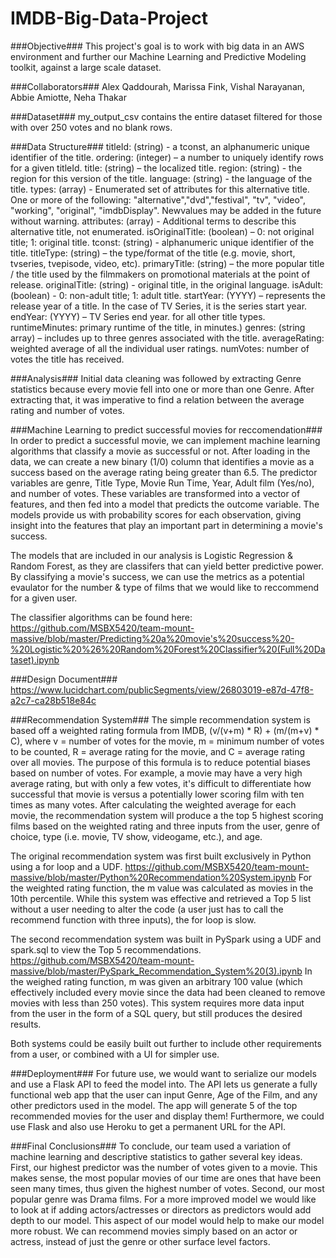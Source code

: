 # IMDB-Big-Data-Project

###Objective###
This project's goal is to work with big data in an AWS environment and further our Machine Learning and Predictive Modeling toolkit, against a large scale dataset.

###Collaborators###
Alex Qaddourah, Marissa Fink, Vishal Narayanan, Abbie Amiotte, Neha Thakar

###Dataset###
my_output_csv contains the entire dataset filtered for those with over 250 votes and no blank rows.

###Data Structure###
titleId: (string) - a tconst, an alphanumeric unique identifier of the title.
ordering: (integer) – a number to uniquely identify rows for a given titleId.
title: (string) – the localized title.
region: (string) - the region for this version of the title.
language: (string) - the language of the title.
types: (array) - Enumerated set of attributes for this alternative title. One or more of the following: "alternative","dvd","festival", "tv", "video", "working", "original", "imdbDisplay". Newvalues may be added in the future without warning.
attributes: (array) - Additional terms to describe this alternative title, not enumerated.
isOriginalTitle: (boolean) – 0: not original title; 1: original title.
tconst: (string) - alphanumeric unique identifier of the title.
titleType: (string) – the type/format of the title (e.g. movie, short, tvseries, tvepisode, video, etc).
primaryTitle: (string) – the more popular title / the title used by the filmmakers on promotional materials at the point of release.
originalTitle: (string) - original title, in the original language.
isAdult: (boolean) - 0: non-adult title; 1: adult title.
startYear: (YYYY) – represents the release year of a title. In the case of TV Series, it is the series start year.
endYear: (YYYY) – TV Series end year. for all other title types.
runtimeMinutes: primary runtime of the title, in minutes.)
genres: (string array) – includes up to three genres associated with the title.
averageRating: weighted average of all the individual user ratings.
numVotes: number of votes the title has received.

###Analysis###
Initial data cleaning was followed by extracting Genre statistics because every movie fell into one or more than one Genre. After extracting that, it was imperative to find a relation between the average rating and number of votes.


###Machine Learning to predict successful movies for reccomendation###
In order to predict a successful movie, we can implement machine learning algorithms that classify a movie as successful or not. After loading in the data, we can create a new binary (1/0) column that identifies a movie as a success based on the average rating being greater than 6.5. The predictor variables are genre, Title Type, Movie Run Time, Year, Adult film (Yes/no), and number of votes. These variables are transformed into a vector of features, and then fed into a model that predicts the outcome variable. The models provide us with probability scores for each observation, giving insight into the features that play an important part in determining a movie's success.

The models that are included in our analysis is Logistic Regression & Random Forest, as they are classifers that can yield better predictive power. By classifying a movie's success, we can use the metrics as a potential evaulator for the number & type of films that we would like to reccommend for a given user.

The classifier algorithms can be found here: https://github.com/MSBX5420/team-mount-massive/blob/master/Predicting%20a%20movie's%20success%20-%20Logistic%20%26%20Random%20Forest%20Classifier%20(Full%20Dataset).ipynb

###Design Document###
https://www.lucidchart.com/publicSegments/view/26803019-e87d-47f8-a2c7-ca28b518e84c

###Recommendation System###
The simple recommendation system is based off a weighted rating formula from IMDB, (v/(v+m) * R) + (m/(m+v) * C), where v = number of votes for the movie, m = minimum number of votes to be counted, R = average rating for the movie, and C = average rating over all movies. The purpose of this formula is to reduce potential biases based on number of votes. For example, a movie may have a very high average rating, but with only a few votes, it's difficult to differentiate how successful that movie is versus a potentially lower scoring film with ten times as many votes. After calculating the weighted average for each movie, the recommendation system will produce a the top 5 highest scoring films based on the weighted rating and three inputs from the user, genre of choice, type (i.e. movie, TV show, videogame, etc.), and age.

The original recommendation system was first built exclusively in Python using a for loop and a UDF. https://github.com/MSBX5420/team-mount-massive/blob/master/Python%20Recommendation%20System.ipynb For the weighted rating function, the m value was calculated as movies in the 10th percentile. While this system was effective and retrieved a Top 5 list without a user needing to alter the code (a user just has to call the recommend function with three inputs), the for loop is slow.

The second recommendation system was built in PySpark using a UDF and spark.sql to view the Top 5 recommendations. https://github.com/MSBX5420/team-mount-massive/blob/master/PySpark_Recommendation_System%20(3).ipynb In the weighed rating function, m was given an arbitrary 100 value (which effectively included every movie since the data had been cleaned to remove movies with less than 250 votes). This system requires more data input from the user in the form of a SQL query, but still produces the desired results.

Both systems could be easily built out further to include other requirements from a user, or combined with a UI for simpler use.

###Deployment###
For future use, we would want to serialize our models and use a Flask API to feed the model into. The API lets us generate a fully functional web app that the user can input Genre, Age of the Film, and any other predictors used in the model. The app will generate 5 of the top recommended movies for the user and display them! Furthermore, we could use Flask and also use Heroku to get a permanent URL for the API.

###Final Conclusions###
To conclude, our team used a variation of machine learning and descriptive statistics to gather several key ideas. First, our highest predictor was the number of votes given to a movie. This makes sense, the most popular movies of our time are ones that have been seen many times, thus given the highest number of votes. Second, our most popular genre was Drama films. For a more improved model we would like to look at if adding actors/actresses or directors as predictors would add depth to our model. This aspect of our model would help to make our model more robust. We can recommend movies simply based on an actor or actress, instead of just the genre or other surface level factors.
